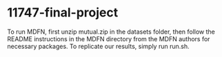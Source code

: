 # 11747-final-project

To run MDFN, first unzip mutual.zip in the datasets folder, then follow the README instructions in the MDFN directory from the MDFN authors for necessary packages. To replicate our results, simply run run.sh. 
